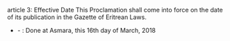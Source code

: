article 3: Effective Date
This Proclamation shall come into force on the date of its publication in the Gazette of Eritrean Laws.
<ul>
			<li> - : Done at Asmara, this 16th day of March, 2018<ul>
			</ul></li></ul>